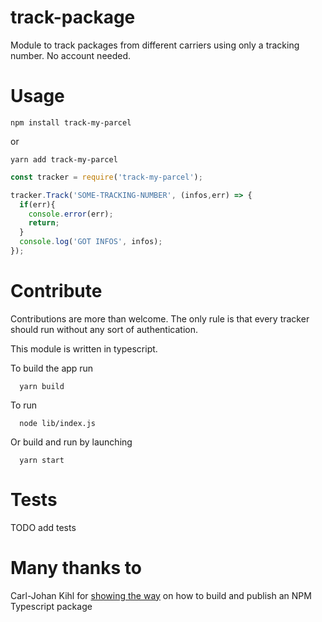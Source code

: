 
# track-package

Module to track packages from different carriers using only a tracking number.
No account needed.

# Usage

```shell
npm install track-my-parcel
```

or 

```
yarn add track-my-parcel
```

```javascript
const tracker = require('track-my-parcel');

tracker.Track('SOME-TRACKING-NUMBER', (infos,err) => {
  if(err){
    console.error(err);
    return;
  }
  console.log('GOT INFOS', infos);
});
```

# Contribute

Contributions are more than welcome. The only rule is that every tracker should run without any sort of authentication.

This module is written in typescript.

To build the app run

```shell
  yarn build
```

To run

```shell
  node lib/index.js
```

Or build and run by launching

```shell
  yarn start
```

# Tests

TODO add tests

# Many thanks to

Carl-Johan Kihl for [showing the way](https://itnext.io/step-by-step-building-and-publishing-an-npm-typescript-package-44fe7164964c) on how to build and publish an NPM Typescript package
